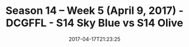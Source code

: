 ---
title: Season 14 – Week 5 (April 9, 2017) - DCGFFL - S14 Sky Blue vs S14 Olive
teams-score:
- team: _teams/s14-sky.md
  score: 13
- team: _teams/s14-olive.md
  score: 26
mvp: Andy, Sean Holihan
game-ball: Linda, Josh
season: 14
week: 4
date: '2017-04-17T21:23:25'
pageid: season-14-week-4-april-2-2017-2-5105-vs-5100
---